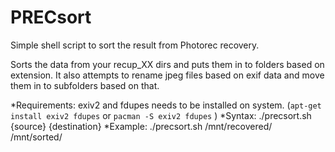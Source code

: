 # PRECsort
Simple shell script to sort the result from Photorec recovery.

Sorts the data from your recup_XX dirs and puts them in to folders based on extension. It also attempts to rename jpeg files based on exif data and move them in to subfolders based on that.

*Requirements: exiv2 and fdupes needs to be installed on system. (```apt-get install exiv2 fdupes```   or ```pacman -S exiv2 fdupes``` )
*Syntax: ./precsort.sh {source} {destination}
*Example: ./precsort.sh /mnt/recovered/ /mnt/sorted/


